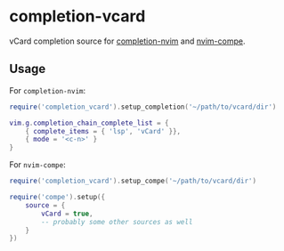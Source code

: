 # completion-vcard

vCard completion source for [completion-nvim](https://github.com/nvim-lua/completion-nvim) and [nvim-compe](https://github.com/hrsh7th/nvim-compe).

## Usage

For `completion-nvim`:

```lua
require('completion_vcard').setup_completion('~/path/to/vcard/dir')

vim.g.completion_chain_complete_list = {
    { complete_items = { 'lsp', 'vCard' }},
    { mode = '<c-n>' }
}
```

For `nvim-compe`:

```lua
require('completion_vcard').setup_compe('~/path/to/vcard/dir')

require('compe').setup({
    source = {
        vCard = true,
        -- probably some other sources as well
    }
})
```
